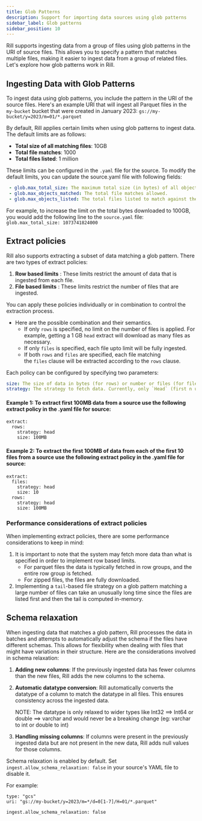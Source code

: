 ```yaml
---
title: Glob Patterns
description: Support for importing data sources using glob patterns
sidebar_label: Glob patterns
sidebar_position: 10
---
```


Rill supports ingesting data from a group of files using glob patterns in the URI of source files. This allows you to specify a pattern that matches multiple files, making it easier to ingest data from a group of related files. Let's explore how glob patterns work in Rill.

## Ingesting Data with Glob Patterns

To ingest data using glob patterns, you include the pattern in the URI of the source files. Here's an example URI that will ingest all Parquet files in the `my-bucket` bucket that were created in January 2023:
`
gs://my-bucket/y=2023/m=01/*.parquet
`

By default, Rill applies certain limits when using glob patterns to ingest data. The default limits are as follows:
- **Total size of all matching files**: 10GB
- **Total file matches**: 1000
- **Total files listed**: 1 million

These limits can be configured in the `.yaml` file for the source. To modify the default limits, you can update the source.yaml file with following fields:
```yaml
 - glob.max_total_size: The maximum total size (in bytes) of all objects. 
 - glob.max_objects_matched: The total file matches allowed.
 - glob.max_objects_listed: The total files listed to match against the glob pattern. 
 ```

For example, to increase the limit on the total bytes downloaded to 100GB, you would add the following line to the `source.yaml` file:
`
glob.max_total_size: 1073741824000
`

## Extract policies

Rill also supports extracting a subset of data matching a glob pattern. There are two types of extract policies:
1. **Row based limits** : These limits restrict the amount of data that is ingested from each file.
2. **File based limits** : These limits restrict the number of files that are ingested.


You can apply these policies individually or in combination to control the extraction process.
  - Here are the possible combination and their semantics.
    - If only `rows` is specified, no limit on the number of files is applied. For example, getting a 1 GB `head` extract will download as many files as necessary.
    - If only `files` is specified, each file upto limit will be fully ingested.
    - If both `rows` and `files` are specified, each file matching the `files` clause will be extracted according to the `rows` clause.

Each policy can be configured by specifying two parameters:
```yaml
size: The size of data in bytes (for rows) or number or files (for files) to fetch.
strategy: The strategy to fetch data. Currently, only `Head` (first n up to size) or `Tail` (last n up to size) is supported.
```

#### Example 1: To extract first 100MB data from a source use the following extract policy in the .yaml file for source:
```
extract:
  rows:
    strategy: head
    size: 100MB
```

#### Example 2: To extract the first 100MB of data from each of the first 10 files from a source use the following extract policy in the .yaml file for source:
```
extract:
  files:
    strategy: head
    size: 10
  rows:
    strategy: head
    size: 100MB
```


### Performance considerations of extract policies

When implementing extract policies, there are some performance considerations to keep in mind:
1. It is important to note that the system may fetch more data than what is specified in order to implement row based limits. 
    - For parquet files the data is typically fetched in row groups, and the entire row group is fetched. 
    - For zipped files, the files are fully downloaded.
2. Implementing a `tail`-based file strategy on a glob pattern matching a large number of files can take an unusually long time since the files are listed first and then the tail is computed in-memory.

## Schema relaxation

When ingesting data that matches a glob pattern, Rill processes the data in batches and attempts to automatically adjust the schema if the files have different schemas. This allows for flexibility when dealing with files that might have variations in their structure. Here are the considerations involved in schema relaxation:

1. **Adding new columns**: If the previously ingested data has fewer columns than the new files, Rill adds the new columns to the schema.
2. **Automatic datatype conversion**: Rill automatically converts the datatype of a column to match the datatype in all files. This ensures consistency across the ingested data.

    NOTE: The datatype is only relaxed to wider types like Int32 ==> Int64 or double ==> varchar and would never be a breaking change (eg: varchar to int or double to int)
3. **Handling missing columns**: If columns were present in the previously ingested data but are not present in the new data, Rill adds null values for those columns.

Schema relaxation is enabled by default. Set `ingest.allow_schema_relaxation: false` in your source's YAML file to disable it.

For example:
```
type: "gcs"
uri: "gs://my-bucket/y=2023/m=*/d=0[1-7]/H=01/*.parquet" 

ingest.allow_schema_relaxation: false

```
